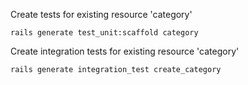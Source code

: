 Create tests for existing resource 'category'

```
rails generate test_unit:scaffold category
```

Create integration tests for existing resource 'category'
```
rails generate integration_test create_category
```
